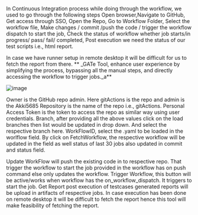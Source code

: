 In Continuous Integration process while doing through the workflow, we used to go through the following steps 
Open browser,Navigate to GitHub, Get access through SSO, Open the Repo, Go to Workflow Folder, Select the workflow file, Make changes / commit /push the code / trigger the workflow dispatch to start the job, Check the status of workflow whether job starts/in progress/ pass/ fail/ completed, Post execution we need the status of our test scripts i.e., html report. 

In case we have runner setup in remote desktop it will be difficult for us to fetch the report from there. 
**
_GATe Tool, enhance user experience by simplifying the process, bypassing all the manual steps, and directly accessing the workflow to trigger jobs._a**

![image](https://github.com/user-attachments/assets/baa28b10-6dd6-4e44-9589-74a135c2b559)














Owner  is the GitHub repo admin. Here gitActions is the repo and admin is the Akki5685 
Repository is the name of the repo i.e., gitActions.
Personal Access Token is the token to access the repo as similar way using user credentials.
Branch, after providing all the above values click on the load branches then list would be updated in drop down. And select the respective branch here.
WorkFlowID, select the .yaml to be loaded in the worlflow field.
By click on FetchWorkflow, the respective workflow will be updated in the field as well status of last 30 jobs also updated in commit and status field.

Update WorkFlow will push the existing code in to respective repo. That trigger the workflow to start the job provided in the workflow has on push command else only updates the workflow.
Trigger Workflow, this button will be active/works when workflow has the on_workflow_dispatch. It triggers to start the job.
Get Report post execution of testcases generated reports will be upload in artifacts of respective jobs. In case execution has been done on remote desktop it will be difficult to fetch the report hence this tool will make feasibility of fetching the report.

